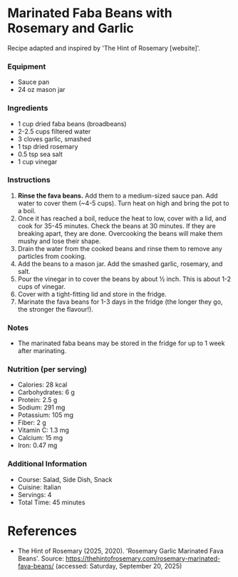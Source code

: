 
# Marinated Faba Beans with Rosemary and Garlic #

Recipe adapted and inspired by 'The Hint of Rosemary \[website]'.

### Equipment
- Sauce pan
- 24 oz mason jar

### Ingredients
- 1 cup dried faba beans (broadbeans)
- 2-2.5 cups filtered water
- 3 cloves garlic, smashed
- 1 tsp dried rosemary
- 0.5 tsp sea salt
- 1 cup vinegar

### Instructions

1. **Rinse the fava beans.** Add them to a medium-sized sauce pan. Add water to cover them (~4-5 cups). Turn heat on high and bring the pot to a boil.
2. Once it has reached a boil, reduce the heat to low, cover with a lid, and cook for 35-45 minutes. Check the beans at 30 minutes. If they are breaking apart, they are done. Overcooking the beans will make them mushy and lose their shape.
3. Drain the water from the cooked beans and rinse them to remove any particles from cooking.
4. Add the beans to a mason jar. Add the smashed garlic, rosemary, and salt.
5. Pour the vinegar in to cover the beans by about ½ inch. This is about 1-2 cups of vinegar.
6. Cover with a tight-fitting lid and store in the fridge.
7. Marinate the fava beans for 1-3 days in the fridge (the longer they go, the stronger the flavour!).

### Notes
- The marinated faba beans may be stored in the fridge for up to 1 week after marinating.

### Nutrition (per serving)
- Calories: 28 kcal
- Carbohydrates: 6 g
- Protein: 2.5 g
- Sodium: 291 mg
- Potassium: 105 mg
- Fiber: 2 g
- Vitamin C: 1.3 mg
- Calcium: 15 mg
- Iron: 0.47 mg

### Additional Information
- Course: Salad, Side Dish, Snack
- Cuisine: Italian
- Servings: 4
- Total Time: 45 minutes

# References #

* The Hint of Rosemary (2025, 2020). 'Rosemary Garlic Marinated Fava Beans'. Source: https://thehintofrosemary.com/rosemary-marinated-fava-beans/ (accessed: Saturday, September 20, 2025)
